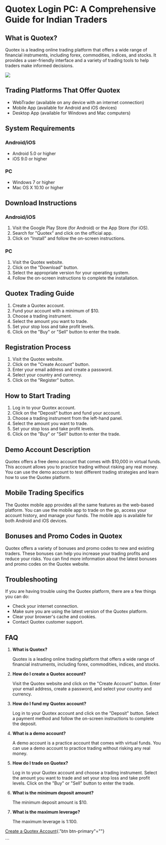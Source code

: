 # Quotex Login PC: A Comprehensive Guide for Indian Traders

## What is Quotex?

Quotex is a leading online trading platform that offers a wide range of
financial instruments, including forex, commodities, indices, and
stocks. It provides a user-friendly interface and a variety of trading
tools to help traders make informed decisions.

[![](https://static.quotex.io/files/3_en/300_250.jpg)](https://traff.sbs/brokerqxlid)

## Trading Platforms That Offer Quotex

-   WebTrader (available on any device with an internet connection)
-   Mobile App (available for Android and iOS devices)
-   Desktop App (available for Windows and Mac computers)

## System Requirements

### Android/iOS

-   Android 5.0 or higher
-   iOS 9.0 or higher

### PC

-   Windows 7 or higher
-   Mac OS X 10.10 or higher

## Download Instructions

### Android/iOS

1.  Visit the Google Play Store (for Android) or the App Store (for
    iOS).
2.  Search for "Quotex" and click on the official app.
3.  Click on "Install" and follow the on-screen instructions.

### PC

1.  Visit the Quotex website.
2.  Click on the "Download" button.
3.  Select the appropriate version for your operating system.
4.  Follow the on-screen instructions to complete the installation.

## Quotex Trading Guide

1.  Create a Quotex account.
2.  Fund your account with a minimum of \$10.
3.  Choose a trading instrument.
4.  Select the amount you want to trade.
5.  Set your stop loss and take profit levels.
6.  Click on the "Buy" or "Sell" button to enter the trade.

## Registration Process

1.  Visit the Quotex website.
2.  Click on the "Create Account" button.
3.  Enter your email address and create a password.
4.  Select your country and currency.
5.  Click on the "Register" button.

## How to Start Trading

1.  Log in to your Quotex account.
2.  Click on the "Deposit" button and fund your account.
3.  Choose a trading instrument from the left-hand panel.
4.  Select the amount you want to trade.
5.  Set your stop loss and take profit levels.
6.  Click on the "Buy" or "Sell" button to enter the trade.

## Demo Account Description

Quotex offers a free demo account that comes with \$10,000 in virtual
funds. This account allows you to practice trading without risking any
real money. You can use the demo account to test different trading
strategies and learn how to use the Quotex platform.

## Mobile Trading Specifics

The Quotex mobile app provides all the same features as the web-based
platform. You can use the mobile app to trade on the go, access your
account history, and manage your funds. The mobile app is available for
both Android and iOS devices.

## Bonuses and Promo Codes in Quotex

Quotex offers a variety of bonuses and promo codes to new and existing
traders. These bonuses can help you increase your trading profits and
reduce your risks. You can find more information about the latest
bonuses and promo codes on the Quotex website.

## Troubleshooting

If you are having trouble using the Quotex platform, there are a few
things you can do:

-   Check your internet connection.
-   Make sure you are using the latest version of the Quotex platform.
-   Clear your browser\'s cache and cookies.
-   Contact Quotex customer support.

## FAQ

1.  **What is Quotex?**

    Quotex is a leading online trading platform that offers a wide range
    of financial instruments, including forex, commodities, indices, and
    stocks.

2.  **How do I create a Quotex account?**

    Visit the Quotex website and click on the "Create Account"
    button. Enter your email address, create a password, and select your
    country and currency.

3.  **How do I fund my Quotex account?**

    Log in to your Quotex account and click on the "Deposit"
    button. Select a payment method and follow the on-screen
    instructions to complete the deposit.

4.  **What is a demo account?**

    A demo account is a practice account that comes with virtual funds.
    You can use a demo account to practice trading without risking any
    real money.

5.  **How do I trade on Quotex?**

    Log in to your Quotex account and choose a trading instrument.
    Select the amount you want to trade and set your stop loss and take
    profit levels. Click on the "Buy" or "Sell" button to
    enter the trade.

6.  **What is the minimum deposit amount?**

    The minimum deposit amount is \$10.

7.  **What is the maximum leverage?**

    The maximum leverage is 1:100.

[Create a Quotex
Account](\%22https://traff.sbs/brokerqxsignup\%22){."btn
btn-primary"=""}

\`\`\`

